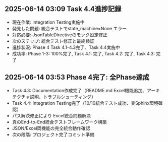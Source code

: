 ## 2025-06-14 03:09 Task 4.4進捗記録
- 現在作業: Integration Testing実施中
- 発見した問題: 統合テストでstate_machine=None エラー
- 対応必要: JsonTableDirectiveのモック設定修正
- 次のステップ: 統合テスト修正と最終検証
- 進捗状況: Phase 4 Task 4.1-4.3完了、Task 4.4実施中
- 成功率: Phase 1-3: 100%完了, Task 4.1: 完了, Task 4.2: 完了, Task 4.3: 完了
## 2025-06-14 03:53 Phase 4完了: 全Phase達成
- Task 4.3: Documentation作成完了（README.md Excel機能追加、アーキテクチャ説明、トラブルシューティング）
- Task 4.4: Integration Testing完了（10/10統合テスト成功、実Sphinx環境確認）
- パス解決修正により Excel統合問題解決
- 真のEnd-to-End統合テストフレームワーク構築
- JSON/Excel両機能の完全統合動作確認
- 次の段階: プロジェクト完了コミット準備

